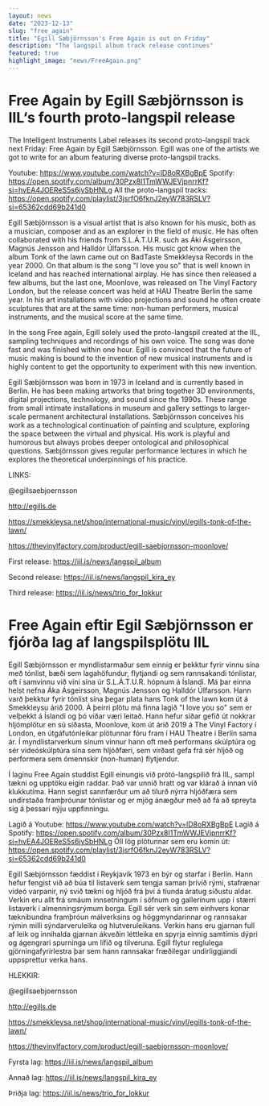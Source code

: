 ```yaml
---
layout: news
date: "2023-12-13"
slug: "free_again"
title: "Egill Sæbjörnsson's Free Again is out on Friday"
description: "The langspil album track release continues"
featured: true
highlight_image: "news/FreeAgain.png"
---
```


<script>
    import CaptionedImage from "../../components/Images/CaptionedImage.svelte"
</script>

<CaptionedImage
    src="news/FreeAgain.png"
    alt="A yellow art piece in the langspil album frame"
    caption="Free Again by Egill Sæbjörnsson"
/>

# Free Again by Egill Sæbjörnsson is IIL‘s fourth proto-langspil release

The Intelligent Instruments Label releases its second proto-langspil track next Friday: Free Again by Egill Sæbjörnsson. Egill was one of the artists we got to write for an album featuring diverse proto-langspil tracks. 

Youtube: https://www.youtube.com/watch?v=lD8oRXBgBpE
Spotify: https://open.spotify.com/album/30Pzx8I1TmWWJEVjpnrrKf?si=hvEA4JOEReS5s6jySbHNLg
All the proto-langspil tracks: https://open.spotify.com/playlist/3jsrfO6fknJ2eyW783RSLV?si=65362cdd69b241d0

Egill Sæbjörnsson is a visual artist that is also known for his music, both as a musician, composer and as an explorer in the field of music. He has often collaborated with his friends from S.L.Á.T.U.R. such as Áki Ásgeirsson, Magnús Jensson and Halldór Úlfarsson. His music got know when the album Tonk of the lawn came out on BadTaste Smekkleysa Records in the year 2000. On that album is the song "I love you so" that is well known in Iceland and has reached international airplay. He has since then released a few albums, but the last one, Moonlove, was released on The Vinyl Factory London, but the release concert was held at HAU Theatre Berlin the same year. In his art installations with video projections and sound he often create sculptures that are at the same time: non-human performers, musical instruments, and the musical score at the same time. 

<CaptionedImage
    src="openlabs/egill2.jpg"
    alt="Man with cap" 
    caption="Egill Sæbjörnsson"/>
 
In the song Free again, Egill solely used the proto-langspil created at the IIL, sampling techniques and recordings of his own voice. The song was done fast and was finished within one hour. Egill is convinced that the future of music making is bound to the invention of new musical instruments and is highly content to get the opportunity to experiment with this new invention. 
 
Egill Sæbjörnsson was born in 1973 in Iceland and is currently based in Berlin. He has been making artworks that bring together 3D environments, digital projections, technology, and sound since the 1990s. These range from small intimate installations in museum and gallery settings to larger-scale permanent architectural installations. Sæbjörnsson conceives his work as a technological continuation of painting and sculpture, exploring the space between the virtual and physical. His work is playful and humorous but always probes deeper ontological and philosophical questions. Sæbjörnsson gives regular performance lectures in which he explores the theoretical underpinnings of his practice. 


 LINKS: 

@egillsaebjoernsson
 
http://egills.de
 
https://smekkleysa.net/shop/international-music/vinyl/egills-tonk-of-the-lawn/
 
https://thevinylfactory.com/product/egill-saebjornsson-moonlove/

First release: https://iil.is/news/langspil_album 

Second release: https://iil.is/news/langspil_kira_ey

Third release: https://iil.is/news/trio_for_lokkur

# Free Again eftir Egil Sæbjörnsson er fjórða lag af langspilsplötu IIL

Egill Sæbjörnsson er myndlistarmaður sem einnig er þekktur fyrir vinnu sína með tónlist, bæði sem lagahöfundur, flytjandi og sem rannsakandi tónlistar, oft í samvinnu við vini sína úr S.L.Á.T.U.R. hópnum á Íslandi. Má þar einna helst nefna Áka Ásgeirsson, Magnús Jensson og Halldór Úlfarsson. Hann varð þekktur fyrir tónlist sína þegar plata hans Tonk of the lawn kom út á Smekkleysu árið 2000. Á þeirri plötu má finna lagið "I love you so" sem er velþekkt á Íslandi og þó víðar væri leitað. Hann hefur síðar gefið út nokkrar hljómplötur en sú síðasta, Moonlove, kom út árið 2019 á The Vinyl Factory í London, en útgáfutónleikar plötunnar fóru fram í HAU Theatre í Berlín sama ár. Í myndlistarverkum sínum vinnur hann oft með performans skúlptúra og sér videóskúlptúra sína sem hljóðfæri, sem virðast gefa frá sér hljóð og performera sem ómennskir (non-human) flytjendur. 
 
Í laginu Free Again studdist Egill einungis við prótó-langspilið frá IIL, sampl tækni og upptöku eigin raddar. Það var unnið hratt og var klárað á innan við klukkutíma. Hann segist sannfærður um að tilurð nýrra hljóðfæra sem undirstaða framþróunar tónlistar og er mjög ánægður með að fá að spreyta sig á þessari nýju uppfinningu.

Lagið á Youtube: https://www.youtube.com/watch?v=lD8oRXBgBpE
Lagið á Spotify: https://open.spotify.com/album/30Pzx8I1TmWWJEVjpnrrKf?si=hvEA4JOEReS5s6jySbHNLg
Öll lög plötunnar sem eru komin út: https://open.spotify.com/playlist/3jsrfO6fknJ2eyW783RSLV?si=65362cdd69b241d0
 
Egill Sæbjörnsson fæddist í Reykjavík 1973 en býr og starfar í Berlín. Hann hefur fengist við að búa til listaverk sem tengja saman þrívíð rými, stafrænar videó varpanir, ný svið tækni og hljóð frá því á tíunda áratug síðustu aldar. Verkin eru allt frá smáum innsetningum í söfnum og gallerínum upp í stærri listaverk í almenningsrýmum borga. Egill sér verk sín sem einhvers konar tæknibundna framþróun málverksins og höggmyndarinnar og rannsakar rýmin milli sýndarveruleika og hlutveruleikans. Verkin hans eru gjarnan full af leik og innihalda gjarnan ákveðin léttleika en spyrja einnig samtímis dýpri og ágengrari spurninga um lífið og tilveruna. Egill flytur reglulega gjörningafyrirlestra þar sem hann rannsakar fræðilegar undirliggjandi uppsprettur verka hans. 
 
 
 
HLEKKIR:

@egillsaebjoernsson
 
http://egills.de
 
https://smekkleysa.net/shop/international-music/vinyl/egills-tonk-of-the-lawn/
 
https://thevinylfactory.com/product/egill-saebjornsson-moonlove/

Fyrsta lag: https://iil.is/news/langspil_album 

Annað lag: https://iil.is/news/langspil_kira_ey

Þriðja lag: https://iil.is/news/trio_for_lokkur
